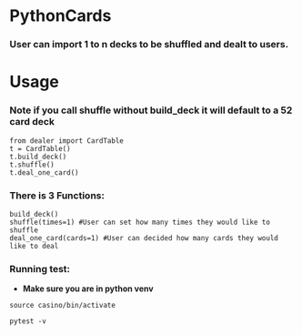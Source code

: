 # PythonCards
 ### User can import 1 to n decks to be shuffled and dealt to users. 

 # Usage
 ### **Note if you call shuffle without build_deck it will default to a 52 card deck**
 ```
from dealer import CardTable
t = CardTable()
t.build_deck()
t.shuffle()
t.deal_one_card()

```
### There is 3 Functions:
```
build_deck()
shuffle(times=1) #User can set how many times they would like to shuffle 
deal_one_card(cards=1) #User can decided how many cards they would like to deal
```
### Running test:
- **Make sure you are in python venv**
```
source casino/bin/activate
```
```
pytest -v
```